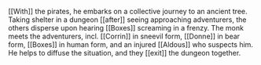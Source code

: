 [[With]] the pirates, he embarks on a collective journey to an ancient tree. Taking shelter in a dungeon [[after]] seeing approaching adventurers, the others disperse upon hearing [[Boxes]] screaming in a frenzy. The monk meets the adventurers, incl. [[Corrin]] in sneevil form, [[Donne]] in bear form, [[Boxes]] in human form, and an injured [[Aldous]] who suspects him. He helps to diffuse the situation, and they [[exit]] the dungeon together.